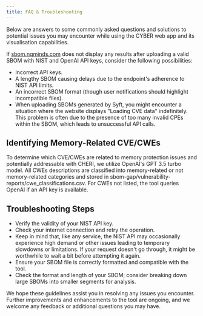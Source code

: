 ```yaml
---
title: FAQ & Troubleshooting
---
```


Below are answers to some commonly asked questions and solutions to potential issues you may encounter while using the CYBER web app and its visualisation capabilities.

If [sbom.nqminds.com](http://sbom.nqminds.com/) does not display any results after uploading a valid SBOM with NIST and OpenAI API keys, consider the following possibilities:

* Incorrect API keys.
* A lengthy SBOM causing delays due to the endpoint's adherence to NIST API limits.
* An incorrect SBOM format (though user notifications should highlight incompatible files).
* When uploading SBOMs generated by Syft, you might encounter a situation where the website displays "Loading CVE data" indefinitely. This problem is often due to the presence of too many invalid CPEs within the SBOM, which leads to unsuccessful API calls.

## Identifying Memory-Related CVE/CWEs

To determine which CVE/CWEs are related to memory protection issues and potentially addressable with CHERI, we utilize OpenAI's GPT 3.5 turbo model. All CWEs descriptions are classified into memory-related or not memory-related categories and stored in sbom-gap/vulnerability-reports/cwe_classifications.csv. For CWEs not listed, the tool queries OpenAI if an API key is available.

## Troubleshooting Steps

* Verify the validity of your NIST API key.
* Check your internet connection and retry the operation.
* Keep in mind that, like any service, the NIST API may occasionally experience high demand or other issues leading to temporary slowdowns or limitations. If your request doesn't go through, it might be worthwhile to wait a bit before attempting it again.
* Ensure your SBOM file is correctly formatted and compatible with the tool.
* Check the format and length of your SBOM; consider breaking down large SBOMs into smaller segments for analysis.

We hope these guidelines assist you in resolving any issues you encounter. Further improvements and enhancements to the tool are ongoing, and we welcome any feedback or additional questions you may have.
